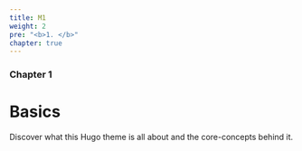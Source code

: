 ```yaml
---
title: M1
weight: 2
pre: "<b>1. </b>"
chapter: true
---
```


### Chapter 1

# Basics

Discover what this Hugo theme is all about and the core-concepts behind it.
